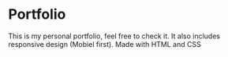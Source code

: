 # Portfolio
This is my personal portfolio, feel free to check it. It also includes responsive design (Mobiel first). Made with HTML and CSS

